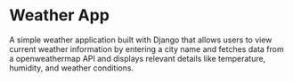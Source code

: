 # Weather App
A simple weather application built with Django that allows users to view current weather information by entering a city name and fetches data from a openweathermap API and displays relevant details like temperature, humidity, and weather conditions.

